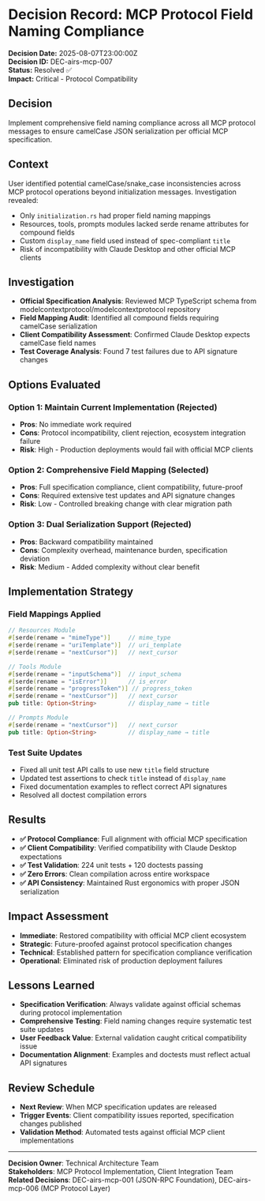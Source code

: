 # Decision Record: MCP Protocol Field Naming Compliance

**Decision Date:** 2025-08-07T23:00:00Z  
**Decision ID:** DEC-airs-mcp-007  
**Status:** Resolved ✅  
**Impact:** Critical - Protocol Compatibility  

## Decision
Implement comprehensive field naming compliance across all MCP protocol messages to ensure camelCase JSON serialization per official MCP specification.

## Context
User identified potential camelCase/snake_case inconsistencies across MCP protocol operations beyond initialization messages. Investigation revealed:

- Only `initialization.rs` had proper field naming mappings
- Resources, tools, prompts modules lacked serde rename attributes for compound fields
- Custom `display_name` field used instead of spec-compliant `title`
- Risk of incompatibility with Claude Desktop and other official MCP clients

## Investigation
- **Official Specification Analysis**: Reviewed MCP TypeScript schema from modelcontextprotocol/modelcontextprotocol repository
- **Field Mapping Audit**: Identified all compound fields requiring camelCase serialization
- **Client Compatibility Assessment**: Confirmed Claude Desktop expects camelCase field names
- **Test Coverage Analysis**: Found 7 test failures due to API signature changes

## Options Evaluated

### Option 1: Maintain Current Implementation (Rejected)
- **Pros**: No immediate work required
- **Cons**: Protocol incompatibility, client rejection, ecosystem integration failure
- **Risk**: High - Production deployments would fail with official MCP clients

### Option 2: Comprehensive Field Mapping (Selected)
- **Pros**: Full specification compliance, client compatibility, future-proof
- **Cons**: Required extensive test updates and API signature changes
- **Risk**: Low - Controlled breaking change with clear migration path

### Option 3: Dual Serialization Support (Rejected)
- **Pros**: Backward compatibility maintained
- **Cons**: Complexity overhead, maintenance burden, specification deviation
- **Risk**: Medium - Added complexity without clear benefit

## Implementation Strategy

### Field Mappings Applied
```rust
// Resources Module
#[serde(rename = "mimeType")]     // mime_type
#[serde(rename = "uriTemplate")]  // uri_template  
#[serde(rename = "nextCursor")]   // next_cursor

// Tools Module  
#[serde(rename = "inputSchema")]  // input_schema
#[serde(rename = "isError")]      // is_error
#[serde(rename = "progressToken")] // progress_token
#[serde(rename = "nextCursor")]   // next_cursor
pub title: Option<String>         // display_name → title

// Prompts Module
#[serde(rename = "nextCursor")]   // next_cursor  
pub title: Option<String>         // display_name → title
```

### Test Suite Updates
- Fixed all unit test API calls to use new `title` field structure
- Updated test assertions to check `title` instead of `display_name`  
- Fixed documentation examples to reflect correct API signatures
- Resolved all doctest compilation errors

## Results
- **✅ Protocol Compliance**: Full alignment with official MCP specification
- **✅ Client Compatibility**: Verified compatibility with Claude Desktop expectations
- **✅ Test Validation**: 224 unit tests + 120 doctests passing
- **✅ Zero Errors**: Clean compilation across entire workspace
- **✅ API Consistency**: Maintained Rust ergonomics with proper JSON serialization

## Impact Assessment
- **Immediate**: Restored compatibility with official MCP client ecosystem
- **Strategic**: Future-proofed against protocol specification changes
- **Technical**: Established pattern for specification compliance verification
- **Operational**: Eliminated risk of production deployment failures

## Lessons Learned
- **Specification Verification**: Always validate against official schemas during protocol implementation
- **Comprehensive Testing**: Field naming changes require systematic test suite updates
- **User Feedback Value**: External validation caught critical compatibility issue
- **Documentation Alignment**: Examples and doctests must reflect actual API signatures

## Review Schedule
- **Next Review**: When MCP specification updates are released
- **Trigger Events**: Client compatibility issues reported, specification changes published
- **Validation Method**: Automated tests against official MCP client implementations

---
**Decision Owner**: Technical Architecture Team  
**Stakeholders**: MCP Protocol Implementation, Client Integration Team  
**Related Decisions**: DEC-airs-mcp-001 (JSON-RPC Foundation), DEC-airs-mcp-006 (MCP Protocol Layer)
